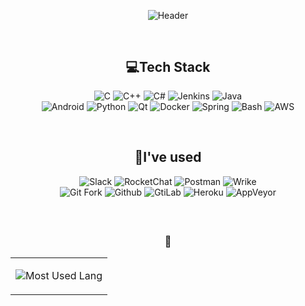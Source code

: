 <div align="center"> 

![Header](https://capsule-render.vercel.app/api?type=waving&height=70&color=timeGradient&text=K-Sub&fontAlign=20&descAlign=64&section=footer&reversal=false&fontSize=32&fontAlignY=57&strokeWidth=0)
<br style='display: block;content: "";margin-top: 60px;'/>

## 💻Tech Stack  
<Tooltip title="C와 C++은 구분하여 사용하고 있어요. C에서의 goto failure는 거리낌 없이 사용하는 편입니다 ;) "                                                                    > ![C](https://img.shields.io/badge/C-eceff4?style=for-the-badge&logo=C&logoColor=A8B9CC                  ) </Tooltip>
<Tooltip title="C++은 제가 가장 즐겨하는 언어에요. 😊 어플리케이션의 성능을 튜닝하기 위한 기법이 많아 이를 즐기고 있어요. 주로 엔진 라이브러리 개발을 위해 사용했어요."         > ![C++](https://img.shields.io/badge/C++-aac8de?style=for-the-badge&logo=Cplusplus&logoColor=00599C      ) </Tooltip>
<Tooltip title="C#은 .NET 어플리케이션이나 ASP를 위해 주로 사용했어요. "                                                                                                         > ![C#](https://img.shields.io/badge/C%23-c5b8f1?style=for-the-badge&logo=Csharp&logoColor=512BD4         ) </Tooltip>
<Tooltip title="Jenkins는 제가 가장 즐겨사용한 CI/CD 툴이에요. 😎 Scripted pipeline 작성도 좋아하고, Python으로 빌드 스크립트를 작성하여 일원화 하는 것도 좋아해요."            > ![Jenkins](https://img.shields.io/badge/Jenkins-ebaea7?style=for-the-badge&logo=Jenkins&logoColor=D24939) </Tooltip>
<Tooltip title="Java는 기본 소양과도 같은 언어라 자주 사용했어요 😮, Android, Spring Framework 을 위해 주로 사용했어요."                                                        > ![Java](https://img.shields.io/badge/Java-8e8e8e?style=for-the-badge&logo=OpenJDK&logoColor=000000      ) </Tooltip>  
<Tooltip title="Android는 Native App을 주로 개발했어요. Kotlin 보다 Android Java에 익숙하며, 앱 출시와 같은 경험도 해보아서 Manifest나 스토어에 게시해보기도 했네요. 😌"        > ![Android](https://img.shields.io/badge/Android-a5d8b3?style=for-the-badge&logo=Android&logoColor=34A853) </Tooltip>
<Tooltip title="Python은 제가 가장 즐겨쓰는 스크립트 언어에요. 😄플랫폼 상관없이 사용할 수 있는 점이나, 라이브러리 접근성이 편해서 좋아해요."                                   > ![Python](https://img.shields.io/badge/Python-a6c2da?style=for-the-badge&logo=Python&logoColor=3776AB   ) </Tooltip>
<Tooltip title="Qt는 제가 규모있는 GUI 프로그램을 개발할 때 곧잘 사용해요. ActiveQt를 활용해 COMObject QT 라이브러리를 작성한 적이 있어요."                                      > ![Qt](https://img.shields.io/badge/Qt-abe9b2?style=for-the-badge&logo=Qt&logoColor=41CD52               ) </Tooltip>
<Tooltip title="Docker로는 Jenkins의 빌드 Node를 구성하거나, Demo 웹 서버를 서비스할 때 Nginx와 같이 사용하기도 했어요. 📦"                                                     > ![Docker](https://img.shields.io/badge/Docker-9ed0f7?style=for-the-badge&logo=docker&logoColor=2496ED   ) </Tooltip>
<Tooltip title="Spring Framework 4.0로 한국에서 주요 프레임워크로 자주 선택하다보니 마찬가지로 기본 소양처럼 익어있어요 ;), Android보다도 먼저 첫 접한 프레임워크이다 보니 뇌리에 잘 박혀있어요."> ![Spring](https://img.shields.io/badge/Spring-beddaa?style=for-the-badge&logo=Spring&logoColor=6DB33F) </Tooltip>
<Tooltip title="Bash 스크립트는 리눅스 터미널을 자주 사용하다보니 이를 활용할 스크립트도 뚝딱 만들 정도에요 :), 크로스플랫폼 지원에 꽤 관심이 많아서 Batch 스크립트도 동시에 작성하곤 하는데, Batch는 작성할 때마다 지끈지끈 하네요. 🥴"> ![Bash](https://img.shields.io/badge/Bash-c4e3b6?style=for-the-badge&logo=GNUBash&logoColor=4EAA25) </Tooltip>
<Tooltip title="AWS는 웹 서비스를 하기 위한 적절한 활용이 가능해요. 지금까지 EC2 AutoScale, S3, Route53, VPC에 대한 활용을 했어요. "                                             > ![AWS](https://img.shields.io/badge/AWS-9da3a9?style=for-the-badge&logo=AmazonAWS&logoColor=232F3E      ) </Tooltip>
<br style='display: block;content: "";margin-top: 60px;'/>

## 💚I've used  
<Tooltip title="Slack은 메신저뿐만 아니라 구성한 CI/CD의 Notification을 위해 봇 구성과 연동 진행했어요."                                                   > ![Slack](https://img.shields.io/badge/Slack-af97af?style=for-the-badge&logo=Slack&logoColor=4A154B                  ) </Tooltip>
<Tooltip title="Rockat.Chat, 좋은 메신저죠. 😎"                                                                                                           > ![RocketChat](https://img.shields.io/badge/Rocket.Chat-f998a4?style=for-the-badge&logo=Rocket.Chat&logoColor=F5455C ) </Tooltip>
<Tooltip title="Postman은 제가 REST API, 혹은 HTTP Server를 작성할 적에는 Postman의 Requset Collection 까지 같이 작성했고, 확실히 협업에 좋은 도구였어요 :)" > ![Postman](https://img.shields.io/badge/PostMan-ffad90?style=for-the-badge&logo=Postman&logoColor=FF6C37          ) </Tooltip>
<Tooltip title="프로젝트/이슈 관리 도구로 Wrike를 주로 사용했어요. Request, Template, BluePrint 등 써봄직한 기능들은 모두 써본 것 같네요."                 > ![Wrike](https://img.shields.io/badge/Wrike-8fc29c?style=for-the-badge&logo=Wrike&logoColor=35914c                  ) </Tooltip>  
<Tooltip title="git 간단한 작업은 커맨드라인으로 진행하는데, interactive rebase 나 graph를 볼 때는 역시 GUI 도구 만한게 없는 것 같아요."                   > ![Git Fork](https://img.shields.io/badge/GIT%20Fork-a5ceaf?style=for-the-badge&logo=Fork&logoColor=35914c           ) </Tooltip>
<Tooltip title="GitHub, 자주 쓴 git repository 들 중 하나에요. Github Actions workflow도 작성해보았네요."                                                  > ![Github](https://img.shields.io/badge/GitHub-989898?style=for-the-badge&logo=GitHub&logoColor=181717               ) </Tooltip>
<Tooltip title="GitLab, 자주 쓴 git repository 들 중 하나에요. 기본적인 기능만 사용했고 CI/CD 보단 MR 같은 협업 도구로 잘 사용했어요."                     > ![GtiLab](https://img.shields.io/badge/GitLab-febe9f?style=for-the-badge&logo=GitLab&logoColor=FC6D26               ) </Tooltip>
<Tooltip title="Heroku는 제가 쉽게 사용하는 PaaS 중 하나에요. 지금도 작은 규모 application 서버를 위해 사용하고 있네요 😉 "                               > ![Heroku](https://img.shields.io/badge/Heroku-ab8ed1?style=for-the-badge&logo=Heroku&logoColor=430098               ) </Tooltip>
<Tooltip title="AppVeyor는 CI/CD 도구 중 하나로 사용해보았는데, 빌드 노드를 굳이 마련하지 않아도 된다는 점에서 간편히 사용할 수 있어 좋은 도구였어요."     > ![AppVeyor](https://img.shields.io/badge/AppVeyor-8eddf1?style=for-the-badge&logo=AppVeyor&logoColor=00B3E0         ) </Tooltip>
<br style='display: block;content: "";margin-top: 60px;'/>

### 🧐
<table><tr><td valign="top"> 

![Most Used Lang](https://github-readme-stats.vercel.app/api/top-langs/?username=nose2002kr&layout=compact)
</td>

<!-- <td>
It's secret ;)
![Stats](https://github-readme-stats.vercel.app/api?username=nose2002kr&show_icons=true&theme=radical)

-->

</td></tr></table> 

</div>